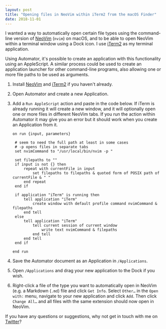 ```yaml
---
layout: post
title: "Opening files in NeoVim within iTerm2 from the macOS Finder"
date: 2018-11-01
---
```


I wanted a way to automatically open certain file types using the command-line version of [NeoVim](https://neovim.io) (`nvim`) on macOS, and to be able to open NeoVim within a terminal window using a Dock icon. I use [iTerm2](https://iterm2.com) as my terminal application.

Using Automator, it's possible to create an application with this functionality using an AppleScript. A similar process could be used to create an application launcher for other command-line programs, also allowing one or more file paths to be used as arguments.

1. Install [NeoVim](https://neovim.io) and [iTerm2](https://iterm2.com) if you haven't already.

2. Open Automator and create a new Application.

3. Add a `Run AppleScript` action and paste in the code below. If iTerm is already running it will create a new window, and it will optionally open one or more files in different NeoVim tabs. If you run the action within Automator it may give you an error but it should work when you create an Application from it.

   ```applescript
   on run {input, parameters}

   	# seem to need the full path at least in some cases
   	# -p opens files in separate tabs
   	set nvimCommand to "/usr/local/bin/nvim -p "

   	set filepaths to ""
   	if input is not {} then
   		repeat with currentFile in input
   			set filepaths to filepaths & quoted form of POSIX path of currentFile & " "
   		end repeat
   	end if

   	if application "iTerm" is running then
   		tell application "iTerm"
   			create window with default profile command nvimCommand & filepaths
   		end tell
   	else
   		tell application "iTerm"
   			tell current session of current window
   				write text nvimCommand & filepaths
   			end tell
   		end tell
   	end if

   end run
   ```

4. Save the Automator document as an Application in `/Applications`.

5. Open `/Applications` and drag your new application to the Dock if you wish.

6. Right-click a file of the type you want to automatically open in NeoVim (e.g. a Markdown (`.md`) file and click `Get Info`. Select `Other…` in the `Open with:` menu, navigate to your new application and click `Add`. Then click `Change All…` and all files with the same extension should now open in NeoVim.

If you have any questions or suggestions, why not get in touch with me on [Twitter](https://twitter.com/gregrs_uk)?

